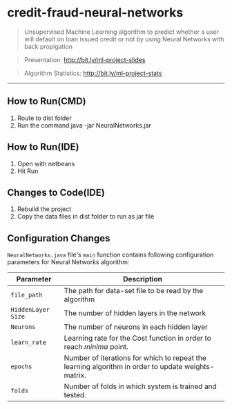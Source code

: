 # credit-fraud-neural-networks
> Unsupervised Machine Learning algorithm to predict whether a user will default on loan issued credit or not by using
Neural Networks with back propigation

> Presentation: http://bit.ly/ml-project-slides

> Algorithm Statistics: http://bit.ly/ml-project-stats
___
## How to Run(CMD)
1. Route to dist folder
2. Run the command java -jar NeuralNetworks.jar
## How to Run(IDE)
1. Open with netbeans
2. Hit Run
## Changes to Code(IDE)
1. Rebuild the project
2. Copy the data files in dist folder to run as jar file

## Configuration Changes
`NeuralNetworks.java` file's `main` function contains following configuration parameters for Neural Networks algorithm:

| Parameter                | Description                                                                                                                 |
| ------------------------ | --------------------------------------------------------------------------------------------------------------------------- |
| `file_path`              | The path for data-set file to be read by the algorithm                                                                      |
| `HiddenLayer Size`    | The number of hidden layers in the network           |
| `Neurons`    | The number of neurons in each hidden layer           |
| `learn_rate`             | Learning rate for the Cost function in order to reach _minima_ point.                                                        |
| `epochs`                 | Number of iterations for which to repeat the learning algorithm in order to update weights-matrix. 
| `folds`                 | Number of folds in which system is trained and tested.
